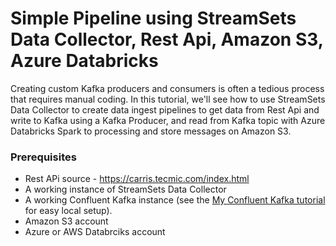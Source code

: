 # Simple Pipeline using StreamSets Data Collector, Rest Api, Amazon S3, Azure Databricks
Creating custom Kafka producers and consumers is often a tedious process that requires manual coding. In this tutorial, we'll see how to use StreamSets Data Collector to create data ingest pipelines to get data from Rest Api and write to Kafka using a Kafka Producer, and read from Kafka topic with Azure Databricks Spark to processing and store messages on Amazon S3.

### Prerequisites

* Rest APi source - https://carris.tecmic.com/index.html
* A working instance of StreamSets Data Collector
* A working Confluent Kafka instance (see the [My Confluent Kafka tutorial](https://github.com/albertochong/AWS-KAFKA-CONFLUENT-PLATFORM) for easy local setup).
* Amazon S3 account
* Azure or AWS Databrciks account


